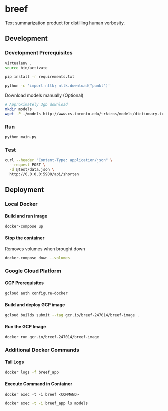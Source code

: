 # breef

Text summarization product for distilling human verbosity.

## Development

### Development Prerequisites

```bash
virtualenv .
source bin/activate
```

```bash
pip install -r requirements.txt
```

```bash
python -c 'import nltk; nltk.download("punkt")'
```

Download models manually (Optional)

```bash
# Approximately 3gb download
mkdir models
wget -P ./models http://www.cs.toronto.edu/~rkiros/models/dictionary.txt
```

### Run

```bash
python main.py
```

### Test

```bash
curl --header "Content-Type: application/json" \
  --request POST \
  -d @test/data.json \
  http://0.0.0.0:5900/api/shorten
```

## Deployment

### Local Docker

#### Build and run image

```bash
docker-compose up
```

#### Stop the container

Removes volumes when brought down

```bash
docker-compose down --volumes
```

### Google Cloud Platform

#### GCP Prerequisites

```bash
gcloud auth configure-docker
```

#### Build and deploy GCP image

```bash
gcloud builds submit --tag gcr.io/breef-247014/breef-image .
```

#### Run the GCP Image

```bash
docker run gcr.io/breef-247014/breef-image
```

### Additional Docker Commands

#### Tail Logs

```bash
docker logs -f breef_app
```

#### Execute Command in Container

`docker exec -t -i breef <COMMAND>`

```bash
docker exec -t -i breef_app ls models
```
